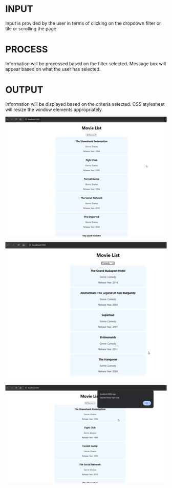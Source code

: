 # INPUT
  Input is provided by the user in terms of clicking on the dropdown filter or tile or scrolling the page.
# PROCESS
  Information will be processed based on the filter selected.  Message box will appear based on what the user has selected.

# OUTPUT
  Information will be displayed based on the criteria selected.  CSS stylesheet will resize the window elements appropriately. 

![screen1](movie%20app%201.png)

![screen2](movie%20app%202.png)

![screen3](movie%20app%203.png)
